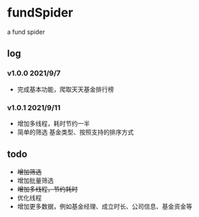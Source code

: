 # fundSpider
a fund spider

## log

### v1.0.0 2021/9/7
* 完成基本功能，爬取天天基金排行榜

### v1.0.1 2021/9/11
* 增加多线程，耗时节约一半
* 简单的筛选 基金类型、按照支持的排序方式

## todo

* ~~增加筛选~~
* 增加批量筛选
* ~~增加多线程，节约耗时~~
* 优化线程
* 增加更多数据，例如基金经理、成立时长、公司信息、基金资金等